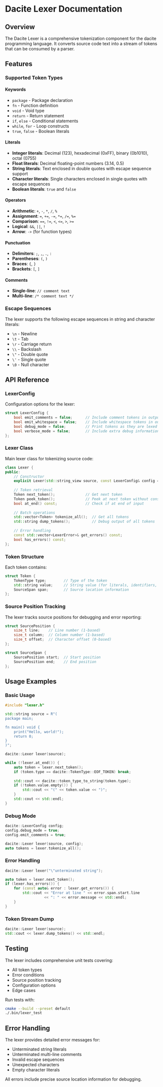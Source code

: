 # Dacite Lexer Documentation

## Overview

The Dacite Lexer is a comprehensive tokenization component for the dacite programming language. It converts source code text into a stream of tokens that can be consumed by a parser.

## Features

### Supported Token Types

#### Keywords
- `package` - Package declaration
- `fn` - Function definition
- `void` - Void type
- `return` - Return statement
- `if`, `else` - Conditional statements
- `while`, `for` - Loop constructs
- `true`, `false` - Boolean literals

#### Literals
- **Integer literals**: Decimal (123), hexadecimal (0xFF), binary (0b1010), octal (0755)
- **Float literals**: Decimal floating-point numbers (3.14, 0.5)
- **String literals**: Text enclosed in double quotes with escape sequence support
- **Character literals**: Single characters enclosed in single quotes with escape sequences
- **Boolean literals**: `true` and `false`

#### Operators
- **Arithmetic**: `+`, `-`, `*`, `/`, `%`
- **Assignment**: `=`, `+=`, `-=`, `*=`, `/=`, `%=`
- **Comparison**: `==`, `!=`, `<`, `<=`, `>`, `>=`
- **Logical**: `&&`, `||`, `!`
- **Arrow**: `->` (for function types)

#### Punctuation
- **Delimiters**: `;`, `,`, `.`, `:`
- **Parentheses**: `(`, `)`
- **Braces**: `{`, `}`
- **Brackets**: `[`, `]`

#### Comments
- **Single-line**: `// comment text`
- **Multi-line**: `/* comment text */`

### Escape Sequences
The lexer supports the following escape sequences in string and character literals:
- `\n` - Newline
- `\t` - Tab
- `\r` - Carriage return
- `\\` - Backslash
- `\"` - Double quote
- `\'` - Single quote
- `\0` - Null character

## API Reference

### LexerConfig

Configuration options for the lexer:

```cpp
struct LexerConfig {
    bool emit_comments = false;      // Include comment tokens in output
    bool emit_whitespace = false;    // Include whitespace tokens in output
    bool debug_mode = false;         // Print tokens as they are lexed
    bool verbose_mode = false;       // Include extra debug information
};
```

### Lexer Class

Main lexer class for tokenizing source code:

```cpp
class Lexer {
public:
    // Constructor
    explicit Lexer(std::string_view source, const LexerConfig& config = {});
    
    // Token retrieval
    Token next_token();              // Get next token
    Token peek_token();              // Peek at next token without consuming
    bool at_end() const;             // Check if at end of input
    
    // Batch operations
    std::vector<Token> tokenize_all();  // Get all tokens
    std::string dump_tokens();          // Debug output of all tokens
    
    // Error handling
    const std::vector<LexerError>& get_errors() const;
    bool has_errors() const;
};
```

### Token Structure

Each token contains:

```cpp
struct Token {
    TokenType type;        // Type of the token
    std::string value;     // String value (for literals, identifiers, etc.)
    SourceSpan span;       // Source location information
};
```

### Source Position Tracking

The lexer tracks source positions for debugging and error reporting:

```cpp
struct SourcePosition {
    size_t line;    // Line number (1-based)
    size_t column;  // Column number (1-based)
    size_t offset;  // Character offset (0-based)
};

struct SourceSpan {
    SourcePosition start;  // Start position
    SourcePosition end;    // End position
};
```

## Usage Examples

### Basic Usage

```cpp
#include "lexer.h"

std::string source = R"(
package main;

fn main() void {
    print("Hello, world!");
    return 0;
}
)";

dacite::Lexer lexer(source);

while (!lexer.at_end()) {
    auto token = lexer.next_token();
    if (token.type == dacite::TokenType::EOF_TOKEN) break;
    
    std::cout << dacite::token_type_to_string(token.type);
    if (!token.value.empty()) {
        std::cout << "(" << token.value << ")";
    }
    std::cout << std::endl;
}
```

### Debug Mode

```cpp
dacite::LexerConfig config;
config.debug_mode = true;
config.emit_comments = true;

dacite::Lexer lexer(source, config);
auto tokens = lexer.tokenize_all();
```

### Error Handling

```cpp
dacite::Lexer lexer("\"unterminated string");

auto token = lexer.next_token();
if (lexer.has_errors()) {
    for (const auto& error : lexer.get_errors()) {
        std::cout << "Error at line " << error.span.start.line 
                  << ": " << error.message << std::endl;
    }
}
```

### Token Stream Dump

```cpp
dacite::Lexer lexer(source);
std::cout << lexer.dump_tokens() << std::endl;
```

## Testing

The lexer includes comprehensive unit tests covering:
- All token types
- Error conditions
- Source position tracking
- Configuration options
- Edge cases

Run tests with:
```bash
cmake --build --preset default
./.bin/lexer_test
```

## Error Handling

The lexer provides detailed error messages for:
- Unterminated string literals
- Unterminated multi-line comments
- Invalid escape sequences
- Unexpected characters
- Empty character literals

All errors include precise source location information for debugging.